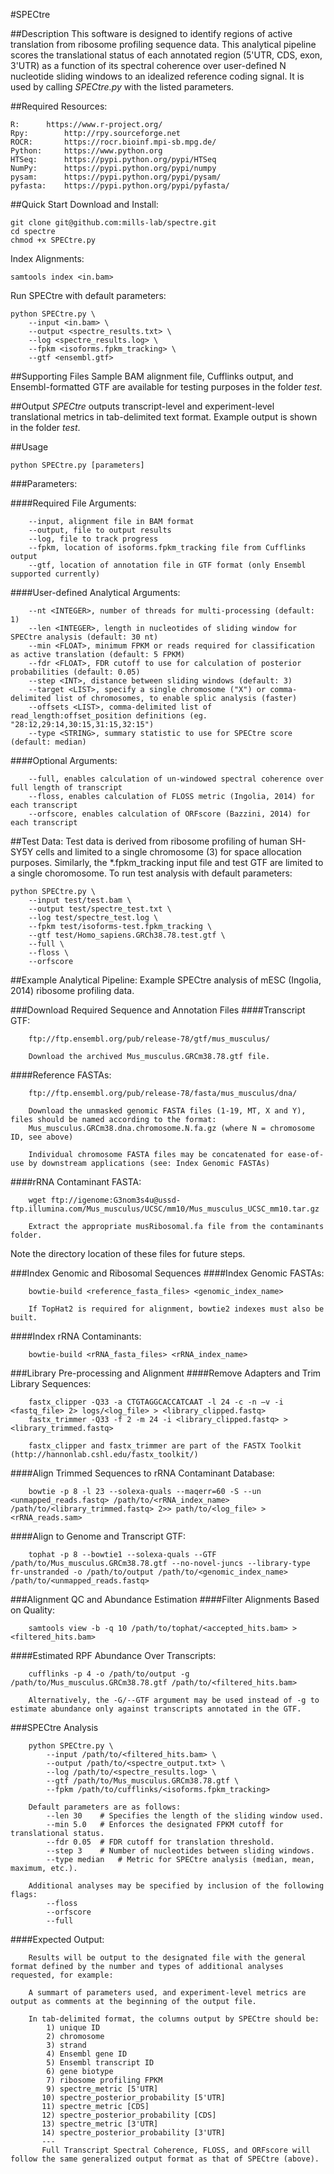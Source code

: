 #SPECtre

##Description
This software is designed to identify regions of active translation from ribosome profiling sequence data. This analytical pipeline scores the translational status of each annotated region (5'UTR, CDS, exon, 3'UTR) as a function of its spectral coherence over user-defined N nucleotide sliding windows to an idealized reference coding signal. It is used by calling *SPECtre.py* with the listed parameters.

##Required Resources:
```
R:		https://www.r-project.org/
Rpy:		http://rpy.sourceforge.net
ROCR:		https://rocr.bioinf.mpi-sb.mpg.de/
Python:		https://www.python.org
HTSeq:		https://pypi.python.org/pypi/HTSeq
NumPy:		https://pypi.python.org/pypi/numpy              
pysam:		https://pypi.python.org/pypi/pysam/
pyfasta:	https://pypi.python.org/pypi/pyfasta/
```

##Quick Start
Download and Install:
```
git clone git@github.com:mills-lab/spectre.git
cd spectre
chmod +x SPECtre.py
```

Index Alignments:
```
samtools index <in.bam>
```

Run SPECtre with default parameters:
```
python SPECtre.py \
	--input <in.bam> \
	--output <spectre_results.txt> \
	--log <spectre_results.log> \
	--fpkm <isoforms.fpkm_tracking> \
	--gtf <ensembl.gtf>
```

##Supporting Files
Sample BAM alignment file, Cufflinks output, and Ensembl-formatted GTF are available for testing purposes in the folder *test*.

##Output
*SPECtre* outputs transcript-level and experiment-level translational metrics in tab-delimited text format. Example output is shown in the folder *test*.

##Usage
```
python SPECtre.py [parameters]
```

###Parameters:

####Required File Arguments:
```
	--input, alignment file in BAM format
	--output, file to output results
	--log, file to track progress
	--fpkm, location of isoforms.fpkm_tracking file from Cufflinks output
	--gtf, location of annotation file in GTF format (only Ensembl supported currently)
```

####User-defined Analytical Arguments:
```
	--nt <INTEGER>, number of threads for multi-processing (default: 1)
	--len <INTEGER>, length in nucleotides of sliding window for SPECtre analysis (default: 30 nt)
	--min <FLOAT>, minimum FPKM or reads required for classification as active translation (default: 5 FPKM)
	--fdr <FLOAT>, FDR cutoff to use for calculation of posterior probabilities (default: 0.05)
	--step <INT>, distance between sliding windows (default: 3)
	--target <LIST>, specify a single chromosome ("X") or comma-delimited list of chromosomes, to enable splic analysis (faster)
	--offsets <LIST>, comma-delimited list of read_length:offset_position definitions (eg. "28:12,29:14,30:15,31:15,32:15")
	--type <STRING>, summary statistic to use for SPECtre score (default: median)

```

####Optional Arguments:
```
	--full, enables calculation of un-windowed spectral coherence over full length of transcript
	--floss, enables calculation of FLOSS metric (Ingolia, 2014) for each transcript
	--orfscore, enables calculation of ORFscore (Bazzini, 2014) for each transcript
```

##Test Data:
Test data is derived from ribosome profiling of human SH-SY5Y cells and limited to a single chromosome (3) for space allocation purposes. Similarly, the *.fpkm_tracking input file and test GTF are limited to a single choromosome. To run test analysis with default parameters:
```
python SPECtre.py \
	--input test/test.bam \
	--output test/spectre_test.txt \
	--log test/spectre_test.log \
	--fpkm test/isoforms-test.fpkm_tracking \
	--gtf test/Homo_sapiens.GRCh38.78.test.gtf \
	--full \
	--floss \
	--orfscore
```

##Example Analytical Pipeline:
Example SPECtre analysis of mESC (Ingolia, 2014) ribosome profiling data.

###Download Required Sequence and Annotation Files
####Transcript GTF:
```
	ftp://ftp.ensembl.org/pub/release-78/gtf/mus_musculus/
	
	Download the archived Mus_musculus.GRCm38.78.gtf file.
```
####Reference FASTAs:
```
	ftp://ftp.ensembl.org/pub/release-78/fasta/mus_musculus/dna/
	
	Download the unmasked genomic FASTA files (1-19, MT, X and Y), files should be named according to the format:
	Mus_musculus.GRCm38.dna.chromosome.N.fa.gz (where N = chromosome ID, see above)
	
	Individual chromosome FASTA files may be concatenated for ease-of-use by downstream applications (see: Index Genomic FASTAs)
```
####rRNA Contaminant FASTA:
```
	wget ftp://igenome:G3nom3s4u@ussd-ftp.illumina.com/Mus_musculus/UCSC/mm10/Mus_musculus_UCSC_mm10.tar.gz

	Extract the appropriate musRibosomal.fa file from the contaminants folder.
```
Note the directory location of these files for future steps.

###Index Genomic and Ribosomal Sequences
####Index Genomic FASTAs:
```
	bowtie-build <reference_fasta_files> <genomic_index_name>
	
	If TopHat2 is required for alignment, bowtie2 indexes must also be built.
```
####Index rRNA Contaminants:
```
	bowtie-build <rRNA_fasta_files> <rRNA_index_name>
```

###Library Pre-processing and Alignment
####Remove Adapters and Trim Library Sequences:
```
	fastx_clipper -Q33 -a CTGTAGGCACCATCAAT -l 24 -c -n –v -i <fastq_file> 2> logs/<log_file> > <library_clipped.fastq>
	fastx_trimmer -Q33 -f 2 -m 24 -i <library_clipped.fastq> > <library_trimmed.fastq>
	
	fastx_clipper and fastx_trimmer are part of the FASTX Toolkit (http://hannonlab.cshl.edu/fastx_toolkit/)
```
####Align Trimmed Sequences to rRNA Contaminant Database:
```
	bowtie -p 8 -l 23 --solexa-quals --maqerr=60 -S --un <unmapped_reads.fastq> /path/to/<rRNA_index_name> /path/to/<library_trimmed.fastq> 2>> path/to/<log_file> > <rRNA_reads.sam>
```
####Align to Genome and Transcript GTF:
```
	tophat -p 8 --bowtie1 --solexa-quals --GTF /path/to/Mus_musculus.GRCm38.78.gtf --no-novel-juncs --library-type fr-unstranded -o /path/to/output /path/to/<genomic_index_name> /path/to/<unmapped_reads.fastq>
```

###Alignment QC and Abundance Estimation
####Filter Alignments Based on Quality:
```
	samtools view -b -q 10 /path/to/tophat/<accepted_hits.bam> > <filtered_hits.bam>
```
####Estimated RPF Abundance Over Transcripts:
```
	cufflinks -p 4 -o /path/to/output -g /path/to/Mus_musculus.GRCm38.78.gtf /path/to/<filtered_hits.bam>
	
	Alternatively, the -G/--GTF argument may be used instead of -g to estimate abundance only against transcripts annotated in the GTF.
```

###SPECtre Analysis
```
	python SPECtre.py \
		--input /path/to/<filtered_hits.bam> \
		--output /path/to/<spectre_output.txt> \
		--log /path/to/<spectre_results.log> \
		--gtf /path/to/Mus_musculus.GRCm38.78.gtf \
		--fpkm /path/to/cufflinks/<isoforms.fpkm_tracking>
	
	Default parameters are as follows:
		--len 30	# Specifies the length of the sliding window used.
		--min 5.0	# Enforces the designated FPKM cutoff for translational status.
		--fdr 0.05	# FDR cutoff for translation threshold.
		--step 3	# Number of nucleotides between sliding windows.
		--type median	# Metric for SPECtre analysis (median, mean, maximum, etc.).
	
	Additional analyses may be specified by inclusion of the following flags:
		--floss
		--orfscore
		--full
```
####Expected Output:
```
	Results will be output to the designated file with the general format defined by the number and types of additional analyses requested, for example:

	A summart of parameters used, and experiment-level metrics are output as comments at the beginning of the output file.

	In tab-delimited format, the columns output by SPECtre should be:
		1) unique ID
		2) chromosome
		3) strand
  		4) Ensembl gene ID
  		5) Ensembl transcript ID
	  	6) gene biotype
	  	7) ribosome profiling FPKM
	  	9) spectre_metric [5'UTR]
	   10) spectre_posterior_probability [5'UTR]
	   11) spectre_metric [CDS]
	   12) spectre_posterior_probability [CDS]
	   13) spectre_metric [3'UTR]
	   14) spectre_posterior_probability [3'UTR]
	   ---
	   Full Transcript Spectral Coherence, FLOSS, and ORFscore will follow the same generalized output format as that of SPECtre (above).
